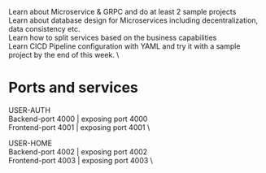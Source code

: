 Learn about Microservice & GRPC and do at least 2 sample projects \
Learn about database design for Microservices including decentralization, data consistency etc. \
Learn how to split services based on the business capabilities \
Learn CICD Pipeline configuration with YAML and try it with a sample project by the end of this week. \

# Ports and services
  USER-AUTH \
        Backend-port  4000 | exposing port 4000 \
        Frontend-port 4001 | exposing port 4001 \

  USER-HOME \
        Backend-port  4002 | exposing port 4002 \
        Frontend-port 4003 | exposing port 4003 \

